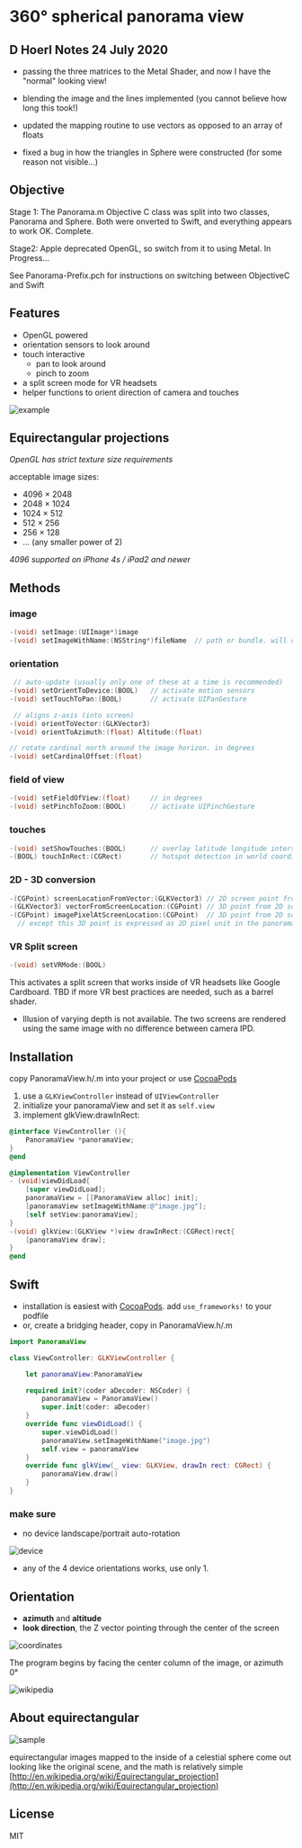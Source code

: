 # 360° spherical panorama view

## D Hoerl Notes 24 July 2020

- passing the three matrices to the Metal Shader, and now I have the "normal" looking view!

- blending the image and the lines implemented (you cannot believe how long this took!)

- updated the mapping routine to use vectors as opposed to an array of floats

- fixed a bug in how the triangles in Sphere were constructed (for some reason not visible...)

## Objective

Stage 1: The Panorama.m Objective C class was split into two classes, Panorama and Sphere. Both were onverted to Swift, and everything appears to work OK. Complete.

Stage2: Apple deprecated OpenGL, so switch from it to using Metal. In Progress...

See Panorama-Prefix.pch for instructions on switching between ObjectiveC and Swift

## Features

* OpenGL powered
* orientation sensors to look around
* touch interactive
  * pan to look around
  * pinch to zoom
* a split screen mode for VR headsets
* helper functions to orient direction of camera and touches

![example](https://68.media.tumblr.com/befc76dfe47c212d1af30e8bef87672a/tumblr_od5kdgZ0Iv1vfq168o1_500.gif)

## Equirectangular projections

*OpenGL has strict texture size requirements*

acceptable image sizes:

* 4096 × 2048
* 2048 × 1024
* 1024 × 512
* 512 × 256
* 256 × 128
* ... (any smaller power of 2)

*4096 supported on iPhone 4s / iPad2 and newer*

## Methods

### image

```objective-c
-(void) setImage:(UIImage*)image
-(void) setImageWithName:(NSString*)fileName  // path or bundle. will check at both
```

### orientation

```objective-c
 // auto-update (usually only one of these at a time is recommended)
-(void) setOrientToDevice:(BOOL)   // activate motion sensors
-(void) setTouchToPan:(BOOL)       // activate UIPanGesture

 // aligns z-axis (into screen)
-(void) orientToVector:(GLKVector3)
-(void) orientToAzimuth:(float) Altitude:(float)

// rotate cardinal north around the image horizon. in degrees
-(void) setCardinalOffset:(float)
```

### field of view

```objective-c
-(void) setFieldOfView:(float)     // in degrees
-(void) setPinchToZoom:(BOOL)      // activate UIPinchGesture
```

### touches

```objective-c
-(void) setShowTouches:(BOOL)      // overlay latitude longitude intersects
-(BOOL) touchInRect:(CGRect)       // hotspot detection in world coordinates
```

### 2D - 3D conversion

```objective-c
-(CGPoint) screenLocationFromVector:(GLKVector3) // 2D screen point from a 3D point
-(GLKVector3) vectorFromScreenLocation:(CGPoint) // 3D point from 2D screen point
-(CGPoint) imagePixelAtScreenLocation:(CGPoint)  // 3D point from 2D screen point
  // except this 3D point is expressed as 2D pixel unit in the panorama image
```

### VR Split screen

```objective-c
-(void) setVRMode:(BOOL)
```

This activates a split screen that works inside of VR headsets like Google Cardboard. TBD if more VR best practices are needed, such as a barrel shader.

* Illusion of varying depth is not available. The two screens are rendered using the same image with no difference between camera IPD.

## Installation

copy PanoramaView.h/.m into your project or use [CocoaPods](https://cocoapods.org/pods/PanoramaView)

1. use a `GLKViewController` instead of `UIViewController`
2. initialize your panoramaView and set it as `self.view`
3. implement glkView:drawInRect:

```objective-c
@interface ViewController (){
	PanoramaView *panoramaView;
}
@end

@implementation ViewController
- (void)viewDidLoad{
	[super viewDidLoad];
	panoramaView = [[PanoramaView alloc] init];
	[panoramaView setImageWithName:@"image.jpg"];
	[self setView:panoramaView];
}
-(void) glkView:(GLKView *)view drawInRect:(CGRect)rect{
	[panoramaView draw];
}
@end
```

## Swift

* installation is easiest with [CocoaPods](https://cocoapods.org/pods/PanoramaView). add `use_frameworks!` to your podfile
* or, create a bridging header, copy in PanoramaView.h/.m

```swift
import PanoramaView

class ViewController: GLKViewController {

	let panoramaView:PanoramaView

	required init?(coder aDecoder: NSCoder) {
		panoramaView = PanoramaView()
		super.init(coder: aDecoder)
	}
	override func viewDidLoad() {
		super.viewDidLoad()
		panoramaView.setImageWithName("image.jpg")
		self.view = panoramaView
	}
	override func glkView(_ view: GLKView, drawIn rect: CGRect) {
		panoramaView.draw()
	}
}
```

### make sure

* no device landscape/portrait auto-rotation

![device](https://raw.github.com/robbykraft/Panorama/master/readme/device_orient.png)

* any of the 4 device orientations works, use only 1.

## Orientation

* __azimuth__ and __altitude__
* __look direction__, the Z vector pointing through the center of the screen

![coordinates](http://upload.wikimedia.org/wikipedia/commons/thumb/f/f7/Azimuth-Altitude_schematic.svg/500px-Azimuth-Altitude_schematic.svg.png)

The program begins by facing the center column of the image, or azimuth 0°

![wikipedia](https://raw.github.com/robbykraft/Panorama/master/readme/azimuth-altitude-pixels.png)

## About equirectangular

![sample](https://raw.github.com/robbykraft/Panorama/master/readme/park_small.jpg)

equirectangular images mapped to the inside of a celestial sphere come out looking like the original scene, and the math is relatively simple [http://en.wikipedia.org/wiki/Equirectangular_projection](http://en.wikipedia.org/wiki/Equirectangular_projection)

## License

MIT
